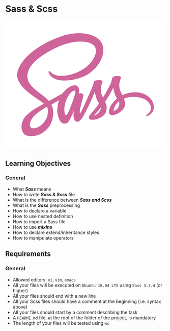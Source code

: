 # Sass & Scss


<img src='sass.jpg' alt='sass' />

## Learning Objectives

### General

- What **_Sass_** means
- How to write **_Sass & Scss_** file
- What is the difference between **_Sass and Scss_**
- What is the **_Sass_** preprocessing
- How to declare a variable
- How to use nested definition
- How to import a Sass file
- How to use **_mixins_**
- How to declare extend/inheritance styles
- How to manipulate operators

## Requirements

### General

- Allowed editors: `vi`, `vim`, `emacs`
- All your files will be executed on `Ubuntu 18.04 LTS` using `Sass 3.7.4` (or higher)
- All your files should end with a new line
- All your Scss files should have a comment at the beginning (i.e. syntax above)
- All your files should start by a comment describing the task
- A `README.md` file, at the root of the folder of the project, is mandatory
- The length of your files will be tested using `wc`